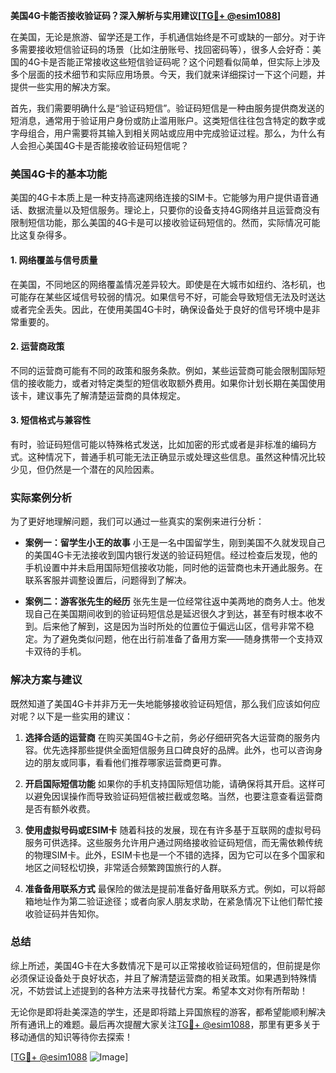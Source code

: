 **美国4G卡能否接收验证码？深入解析与实用建议[[TG💪+ @esim1088](https://t.me/s/esim1088)]**

在美国，无论是旅游、留学还是工作，手机通信始终是不可或缺的一部分。对于许多需要接收短信验证码的场景（比如注册账号、找回密码等），很多人会好奇：美国的4G卡是否能正常接收这些短信验证码呢？这个问题看似简单，但实际上涉及多个层面的技术细节和实际应用场景。今天，我们就来详细探讨一下这个问题，并提供一些实用的解决方案。

首先，我们需要明确什么是“验证码短信”。验证码短信是一种由服务提供商发送的短消息，通常用于验证用户身份或防止滥用账户。这类短信往往包含特定的数字或字母组合，用户需要将其输入到相关网站或应用中完成验证过程。那么，为什么有人会担心美国4G卡是否能接收验证码短信呢？

### 美国4G卡的基本功能

美国的4G卡本质上是一种支持高速网络连接的SIM卡。它能够为用户提供语音通话、数据流量以及短信服务。理论上，只要你的设备支持4G网络并且运营商没有限制短信功能，那么美国的4G卡是可以接收验证码短信的。然而，实际情况可能比这复杂得多。

#### 1. **网络覆盖与信号质量**
在美国，不同地区的网络覆盖情况差异较大。即使是在大城市如纽约、洛杉矶，也可能存在某些区域信号较弱的情况。如果信号不好，可能会导致短信无法及时送达或者完全丢失。因此，在使用美国4G卡时，确保设备处于良好的信号环境中是非常重要的。

#### 2. **运营商政策**
不同的运营商可能有不同的政策和服务条款。例如，某些运营商可能会限制国际短信的接收能力，或者对特定类型的短信收取额外费用。如果你计划长期在美国使用该卡，建议事先了解清楚运营商的具体规定。

#### 3. **短信格式与兼容性**
有时，验证码短信可能以特殊格式发送，比如加密的形式或者是非标准的编码方式。这种情况下，普通手机可能无法正确显示或处理这些信息。虽然这种情况比较少见，但仍然是一个潜在的风险因素。

### 实际案例分析

为了更好地理解问题，我们可以通过一些真实的案例来进行分析：

- **案例一：留学生小王的故事**
  小王是一名中国留学生，刚到美国不久就发现自己的美国4G卡无法接收到国内银行发送的验证码短信。经过检查后发现，他的手机设置中并未启用国际短信接收功能，同时他的运营商也未开通此服务。在联系客服并调整设置后，问题得到了解决。

- **案例二：游客张先生的经历**
  张先生是一位经常往返中美两地的商务人士。他发现自己在美国期间收到的验证码短信总是延迟很久才到达，甚至有时根本收不到。后来他了解到，这是因为当时所处的位置位于偏远山区，信号非常不稳定。为了避免类似问题，他在出行前准备了备用方案——随身携带一个支持双卡双待的手机。

### 解决方案与建议

既然知道了美国4G卡并非万无一失地能够接收验证码短信，那么我们应该如何应对呢？以下是一些实用的建议：

1. **选择合适的运营商**
   在购买美国4G卡之前，务必仔细研究各大运营商的服务内容。优先选择那些提供全面短信服务且口碑良好的品牌。此外，也可以咨询身边的朋友或同事，看看他们推荐哪家运营商更可靠。

2. **开启国际短信功能**
   如果你的手机支持国际短信功能，请确保将其开启。这样可以避免因误操作而导致验证码短信被拦截或忽略。当然，也要注意查看运营商是否有额外收费。

3. **使用虚拟号码或ESIM卡**
   随着科技的发展，现在有许多基于互联网的虚拟号码服务可供选择。这些服务允许用户通过网络接收验证码短信，而无需依赖传统的物理SIM卡。此外，ESIM卡也是一个不错的选择，因为它可以在多个国家和地区之间轻松切换，非常适合频繁跨国旅行的人群。

4. **准备备用联系方式**
   最保险的做法是提前准备好备用联系方式。例如，可以将邮箱地址作为第二验证途径；或者向家人朋友求助，在紧急情况下让他们帮忙接收验证码并告知你。

### 总结

综上所述，美国4G卡在大多数情况下是可以正常接收验证码短信的，但前提是你必须保证设备处于良好状态，并且了解清楚运营商的相关政策。如果遇到特殊情况，不妨尝试上述提到的各种方法来寻找替代方案。希望本文对你有所帮助！

无论你是即将赴美深造的学生，还是即将踏上异国旅程的游客，都希望能顺利解决所有通讯上的难题。最后再次提醒大家关注[TG💪+ @esim1088](https://t.me/s/esim1088)，那里有更多关于移动通信的知识等待你去探索！

[[TG💪+ @esim1088](https://t.me/s/esim1088) ![Image](https://i.postimg.cc/4NQfJmqS/Snipaste-2025-05-13-00-14-12.png)]